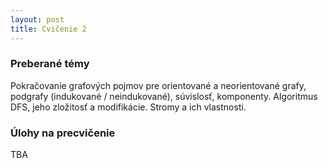 ```yaml
---
layout: post
title: Cvičenie 2
---
```


### Preberané témy
Pokračovanie grafových pojmov pre orientované a neorientované grafy, podgrafy (indukované / neindukované), súvislosť, komponenty. Algoritmus DFS, jeho zložitosť a modifikácie. Stromy a ich vlastnosti.

### Úlohy na precvičenie
TBA
